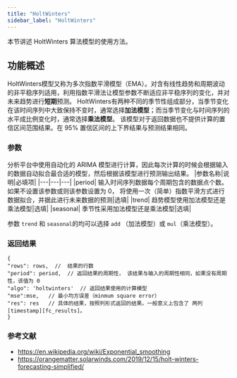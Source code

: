 ```yaml
---
title: "HoltWinters"
sidebar_label: "HoltWinters"
---
```


本节讲述 HoltWinters 算法模型的使用方法。

## 功能概述
HoltWinters模型又称为多次指数平滑模型（EMA）。对含有线性趋势和周期波动的非平稳序列适用，利用指数平滑法让模型参数不断适应非平稳序列的变化，并对未来趋势进行**短期**预测。
HoltWinters有两种不同的季节性组成部分，当季节变化在该时间序列中大致保持不变时，通常选择**加法模型**；而当季节变化与时间序列的水平成比例变化时，通常选择**乘法模型**。
该模型对于返回数据也不提供计算的置信区间范围结果。在 95% 置信区间的上下界结果与预测结果相同。


### 参数
分析平台中使用自动化的 ARIMA 模型进行计算，因此每次计算的时候会根据输入的数据自动拟合最合适的模型，然后根据该模型进行预测输出结果。
|参数名称|说明|必填项|
|---|---|---|
|period|	输入时间序列数据每个周期包含的数据点个数。如果不设置该参数或则该参数设置为 0， 将使用一次（简单）指数平滑方式进行数据拟合，并据此进行未来数据的预测|选填|
|trend|	趋势模型使用加法模型还是乘法模型|选填|
|seasonal|	季节性采用加法模型还是乘法模型|选填|

参数 `trend` 和 `seasonal`的均可以选择 `add` （加法模型）或 `mul`（乘法模型）。

### 返回结果
```json5
{
"rows": rows,  //  结果的行数
"period": period,  // 返回结果的周期性， 该结果与输入的周期性相同，如果没有周期性，该值为 0
"algo": 'holtwinters'  // 返回结果使用的计算模型
"mse":mse,   // 最小均方误差（minmum square error）
"res": res   // 具体的结果，按照列形式返回的结果。一般意义上包含了 两列[timestamp][fc_results]。
}
```

### 参考文献
- https://en.wikipedia.org/wiki/Exponential_smoothing
- https://orangematter.solarwinds.com/2019/12/15/holt-winters-forecasting-simplified/
